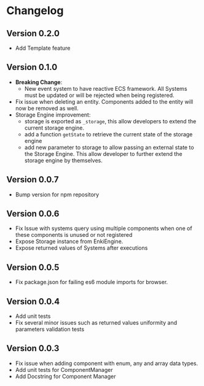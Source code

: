 # Changelog

## Version 0.2.0

* Add Template feature

## Version 0.1.0

* __Breaking Change__:
    * New event system to have reactive ECS framework. All Systems must be updated or will be rejected when being registered.
* Fix issue when deleting an entity. Components added to the entity will now be removed as well.
* Storage Engine improvement:
    * storage is exported as `_storage`, this allow developers to extend the current storage engine.
    * add a function `getState` to retrieve the current state of the storage engine
    * add new parameter to storage to allow passing an external state to the Storage Engine. This allow developer to further extend the storage engine by themselves.  

## Version 0.0.7

* Bump version for npm repository

## Version 0.0.6

* Fix Issue with systems query using multiple components when one of these components is unused or not registered
* Expose Storage instance from EnkiEngine. 
* Expose returned values of Systems after executions 

## Version 0.0.5

* Fix package.json for failing es6 module imports for browser.

## Version 0.0.4

* Add unit tests
* Fix several minor issues such as returned values uniformity and parameters validation tests

## Version 0.0.3

* Fix issue when adding component with enum, any and array data types.
* Add unit tests for ComponentManager
* Add Docstring for Component Manager